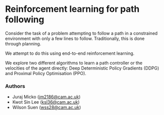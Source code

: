 # Reinforcement learning for path following

Consider the task of a problem attempting to follow a path in a constrained environment with only a few lines to follow. Traditionally, this is done through planning.

We attempt to do this using end-to-end reinforcement learning.

We explore two different algorithms to learn a path controller or the velocities of the agent directly: Deep Deterministic Policy Gradients (DDPG) and Proximal Policy Optimisation (PPO).

### Authors
* Juraj Micko (jm2186@cam.ac.uk)
* Kwot Sin Lee (ksl36@cam.ac.uk)
* Wilson Suen (wss28@cam.ac.uk)
